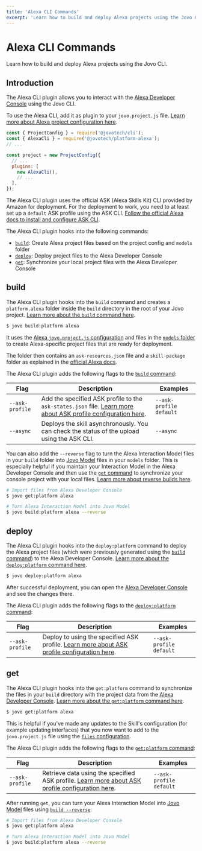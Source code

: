 ```yaml
---
title: 'Alexa CLI Commands'
excerpt: 'Learn how to build and deploy Alexa projects using the Jovo CLI.'
---
```


# Alexa CLI Commands

Learn how to build and deploy Alexa projects using the Jovo CLI.

## Introduction

The Alexa CLI plugin allows you to interact with the [Alexa Developer Console](https://developer.amazon.com/alexa/console/ask#/) using the Jovo CLI.

To use the Alexa CLI, add it as plugin to your `jovo.project.js` file. [Learn more about Alexa project configuration here](./project-config.md).

```js
const { ProjectConfig } = require('@jovotech/cli');
const { AlexaCli } = require('@jovotech/platform-alexa');
// ...

const project = new ProjectConfig({
  // ...
  plugins: [
    new AlexaCli(),
    // ...
  ],
});
```

The Alexa CLI plugin uses the official ASK (Alexa Skills Kit) CLI provided by Amazon for deployment. For the deployment to work, you need to at least set up a `default` ASK profile using the ASK CLI. [Follow the official Alexa docs to install and configure ASK CLI](https://developer.amazon.com/en-US/docs/alexa/smapi/quick-start-alexa-skills-kit-command-line-interface.html).

The Alexa CLI plugin hooks into the following commands:

- [`build`](#build): Create Alexa project files based on the project config and `models` folder
- [`deploy`](#deploy): Deploy project files to the Alexa Developer Console
- [`get`](#get): Synchronize your local project files with the Alexa Developer Console

## build

The Alexa CLI plugin hooks into the `build` command and creates a `platform.alexa` folder inside the `build` directory in the root of your Jovo project. [Learn more about the `build` command here](https://www.jovo.tech/docs/build-command).

```sh
$ jovo build:platform alexa
```

It uses the [Alexa `jovo.project.js` configuration](./project-config.md) and files in the [`models` folder](https://www.jovo.tech/docs/models) to create Alexa-specific project files that are ready for deployment.

The folder then contains an `ask-resources.json` file and a `skill-package` folder as explained in the [official Alexa docs](https://developer.amazon.com/en-US/docs/alexa/smapi/ask-cli-intro.html#skill-project-structure).

The Alexa CLI plugin adds the following flags to the [`build` command](https://www.jovo.tech/docs/build-command):

| Flag            | Description                                                                                                                                     | Examples                |
| --------------- | ----------------------------------------------------------------------------------------------------------------------------------------------- | ----------------------- |
| `--ask-profile` | Add the specified ASK profile to the `ask-states.json` file. [Learn more about ASK profile configuration here](./project-config.md#askprofile). | `--ask-profile default` |
| `--async`       | Deploys the skill asynchronously. You can check the status of the upload using the ASK CLI.                                                     | `--async`               |


You can also add the `--reverse` flag to turn the Alexa Interaction Model files in your `build` folder into [Jovo Model](https://www.jovo.tech/docs/models) files in your `models` folder. This is especially helpful if you maintain your Interaction Model in the Alexa Developer Console and then use the [`get` command](#get) to synchronize your console project with your local files. [Learn more about reverse builds here](https://www.jovo.tech/docs/build-command#reverse-build).

```sh
# Import files from Alexa Developer Console
$ jovo get:platform alexa

# Turn Alexa Interaction Model into Jovo Model
$ jovo build:platform alexa --reverse
```

## deploy

The Alexa CLI plugin hooks into the `deploy:platform` command to deploy the Alexa project files (which were previously generated using the [`build` command](#build)) to the Alexa Developer Console. [Learn more about the `deploy:platform` command here](https://www.jovo.tech/docs/deploy-command#deploy:platform).

```sh
$ jovo deploy:platform alexa
```

After successful deployment, you can open the [Alexa Developer Console](https://developer.amazon.com/alexa/console/ask#/) and see the changes there.

The Alexa CLI plugin adds the following flags to the [`deploy:platform` command](https://www.jovo.tech/docs/deploy-command#deploy:platform):

| Flag            | Description                                                                                                                   | Examples                |
| --------------- | ----------------------------------------------------------------------------------------------------------------------------- | ----------------------- |
| `--ask-profile` | Deploy to using the specified ASK profile. [Learn more about ASK profile configuration here](./project-config.md#askprofile). | `--ask-profile default` |

## get

The Alexa CLI plugin hooks into the `get:platform` command to synchronize the files in your `build` directory with the project data from the [Alexa Developer Console](https://developer.amazon.com/alexa/console/ask#/). [Learn more about the `get:platform` command here](https://www.jovo.tech/docs/get-command#get:platform).

```sh
$ jovo get:platform alexa
```

This is helpful if you've made any updates to the Skill's configuration (for example updating interfaces) that you now want to add to the `jovo.project.js` file using the [`files` configuration](/.project-config.md#files).

The Alexa CLI plugin adds the following flags to the [`get:platform` command](https://www.jovo.tech/docs/get-command#get:platform):

| Flag            | Description                                                                                                                       | Examples                |
| --------------- | --------------------------------------------------------------------------------------------------------------------------------- | ----------------------- |
| `--ask-profile` | Retrieve data using the specified ASK profile. [Learn more about ASK profile configuration here](./project-config.md#askprofile). | `--ask-profile default` |


After running `get`, you can turn your Alexa Interaction Model into [Jovo Model](https://www.jovo.tech/docs/models) files using [`build --reverse`](#build):

```sh
# Import files from Alexa Developer Console
$ jovo get:platform alexa

# Turn Alexa Interaction Model into Jovo Model
$ jovo build:platform alexa --reverse
```